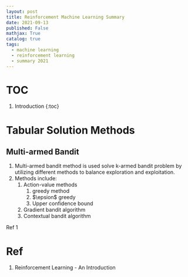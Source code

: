 ```yaml
---
layout: post
title: Reinforcement Machine Learning Summary
date: 2021-09-13
published: False
mathjax: True
catalog: true
tags:
  - machine learning
  - reinforcement learning
  - summary 2021
---
```

# TOC
1. Introduction
{:toc}

# Tabular Solution Methods

## Multi-armed Bandit

1. Multi-armed bandit method is used solve k-armed bandit problem by utilizing different methods to balance exploration and exploitation.
2. Methods include:
    1. Action-value methods
        1. greedy method
        2. $\epsion$ greedy
        3. Upper confidence bound
    2. Gradient bandit algorithm
    3. Contextual bandit algorithm
    
Ref 1


# Ref
1. Reinforcement Learning - An Introduction 